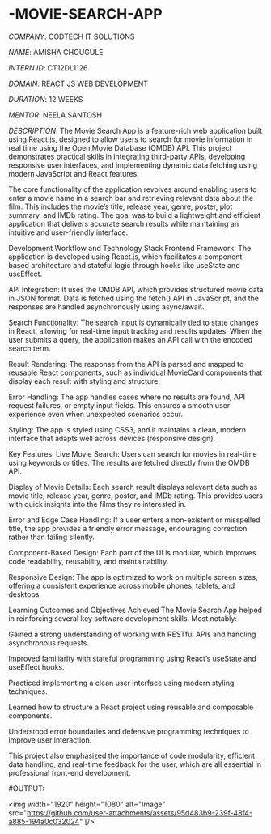 # -MOVIE-SEARCH-APP

*COMPANY*: CODTECH IT SOLUTIONS

*NAME*: AMISHA CHOUGULE

*INTERN ID*: CT12DL1126

*DOMAIN*: REACT JS WEB DEVELOPMENT

*DURATION*: 12 WEEKS

*MENTOR*: NEELA SANTOSH

*DESCRIPTION*: The Movie Search App is a feature-rich web application built using React.js, designed to allow users to search for movie information in real time using the Open Movie Database (OMDB) API. This project demonstrates practical skills in integrating third-party APIs, developing responsive user interfaces, and implementing dynamic data fetching using modern JavaScript and React features.

The core functionality of the application revolves around enabling users to enter a movie name in a search bar and retrieving relevant data about the film. This includes the movie’s title, release year, genre, poster, plot summary, and IMDb rating. The goal was to build a lightweight and efficient application that delivers accurate search results while maintaining an intuitive and user-friendly interface.

Development Workflow and Technology Stack
Frontend Framework: The application is developed using React.js, which facilitates a component-based architecture and stateful logic through hooks like useState and useEffect.

API Integration: It uses the OMDB API, which provides structured movie data in JSON format. Data is fetched using the fetch() API in JavaScript, and the responses are handled asynchronously using async/await.

Search Functionality: The search input is dynamically tied to state changes in React, allowing for real-time input tracking and results updates. When the user submits a query, the application makes an API call with the encoded search term.

Result Rendering: The response from the API is parsed and mapped to reusable React components, such as individual MovieCard components that display each result with styling and structure.

Error Handling: The app handles cases where no results are found, API request failures, or empty input fields. This ensures a smooth user experience even when unexpected scenarios occur.

Styling: The app is styled using CSS3, and it maintains a clean, modern interface that adapts well across devices (responsive design).

Key Features:
Live Movie Search:
Users can search for movies in real-time using keywords or titles. The results are fetched directly from the OMDB API.

Display of Movie Details:
Each search result displays relevant data such as movie title, release year, genre, poster, and IMDb rating. This provides users with quick insights into the films they're interested in.

Error and Edge Case Handling:
If a user enters a non-existent or misspelled title, the app provides a friendly error message, encouraging correction rather than failing silently.

Component-Based Design:
Each part of the UI is modular, which improves code readability, reusability, and maintainability.

Responsive Design:
The app is optimized to work on multiple screen sizes, offering a consistent experience across mobile phones, tablets, and desktops.

Learning Outcomes and Objectives Achieved
The Movie Search App helped in reinforcing several key software development skills. Most notably:

Gained a strong understanding of working with RESTful APIs and handling asynchronous requests.

Improved familiarity with stateful programming using React’s useState and useEffect hooks.

Practiced implementing a clean user interface using modern styling techniques.

Learned how to structure a React project using reusable and composable components.

Understood error boundaries and defensive programming techniques to improve user interaction.

This project also emphasized the importance of code modularity, efficient data handling, and real-time feedback for the user, which are all essential in professional front-end development.

#OUTPUT: 

<img width="1920" height="1080" alt="Image" src="https://github.com/user-attachments/assets/95d483b9-239f-48f4-a885-194a0c032024" [/>
